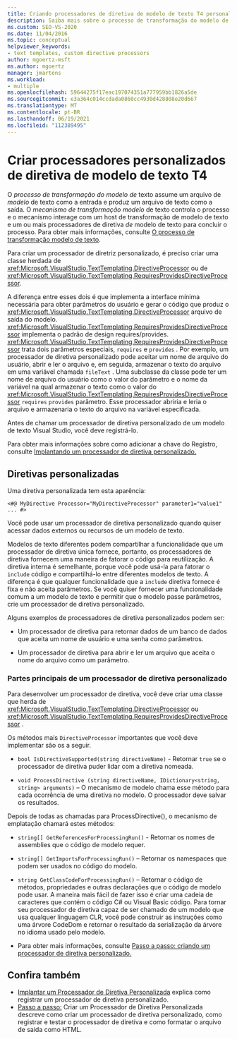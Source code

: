 ```yaml
---
title: Criando processadores de diretiva de modelo de texto T4 personalizados
description: Saiba mais sobre o processo de transformação do modelo de texto e como criar um processador de diretiva de modelo de texto T4 personalizado.
ms.custom: SEO-VS-2020
ms.date: 11/04/2016
ms.topic: conceptual
helpviewer_keywords:
- text templates, custom directive processors
author: mgoertz-msft
ms.author: mgoertz
manager: jmartens
ms.workload:
- multiple
ms.openlocfilehash: 59644275f17eac197074351a777959bb1826a5de
ms.sourcegitcommit: e3a364c014ccdada0860cc4930d428808e20d667
ms.translationtype: MT
ms.contentlocale: pt-BR
ms.lasthandoff: 06/19/2021
ms.locfileid: "112389495"
---
```

# <a name="create-custom-t4-text-template-directive-processors"></a>Criar processadores personalizados de diretiva de modelo de texto T4

O *processo de transformação do modelo de* texto assume um arquivo de *modelo* de texto como a entrada e produz um arquivo de texto como a saída. O *mecanismo de transformação modelo* de texto controla o processo e o mecanismo interage com um host de transformação de modelo de texto e um ou mais processadores de diretiva *de* modelo de texto para concluir o processo. Para obter mais informações, consulte [O processo de transformação modelo de texto](../modeling/the-text-template-transformation-process.md).

Para criar um processador de diretriz personalizado, é preciso criar uma classe herdada de <xref:Microsoft.VisualStudio.TextTemplating.DirectiveProcessor> ou de <xref:Microsoft.VisualStudio.TextTemplating.RequiresProvidesDirectiveProcessor>.

A diferença entre esses dois é que implementa a interface mínima necessária para obter parâmetros do usuário e gerar o código que produz o <xref:Microsoft.VisualStudio.TextTemplating.DirectiveProcessor> arquivo de saída do modelo. <xref:Microsoft.VisualStudio.TextTemplating.RequiresProvidesDirectiveProcessor> implementa o padrão de design requires/provides. <xref:Microsoft.VisualStudio.TextTemplating.RequiresProvidesDirectiveProcessor> trata dois parâmetros especiais, `requires` e `provides` .  Por exemplo, um processador de diretiva personalizado pode aceitar um nome de arquivo do usuário, abrir e ler o arquivo e, em seguida, armazenar o texto do arquivo em uma variável chamada `fileText` . Uma subclasse da classe pode ter um nome de arquivo do usuário como o valor do parâmetro e o nome da variável na qual armazenar o texto como o valor do <xref:Microsoft.VisualStudio.TextTemplating.RequiresProvidesDirectiveProcessor> `requires` `provides` parâmetro. Esse processador abriria e leria o arquivo e armazenaria o texto do arquivo na variável especificada.

Antes de chamar um processador de diretiva personalizado de um modelo de texto Visual Studio, você deve registrá-lo.

Para obter mais informações sobre como adicionar a chave do Registro, consulte [Implantando um processador de diretiva personalizado.](../modeling/deploying-a-custom-directive-processor.md)

## <a name="custom-directives"></a>Diretivas personalizadas

Uma diretiva personalizada tem esta aparência:

`<#@ MyDirective Processor="MyDirectiveProcessor" parameter1="value1" ... #>`

Você pode usar um processador de diretiva personalizado quando quiser acessar dados externos ou recursos de um modelo de texto.

Modelos de texto diferentes podem compartilhar a funcionalidade que um processador de diretiva única fornece, portanto, os processadores de diretiva fornecem uma maneira de fatorar o código para reutilização. A diretiva interna é semelhante, porque você pode usá-la para fatorar o `include` código e compartilhá-lo entre diferentes modelos de texto. A diferença é que qualquer funcionalidade que a `include` diretiva fornece é fixa e não aceita parâmetros. Se você quiser fornecer uma funcionalidade comum a um modelo de texto e permitir que o modelo passe parâmetros, crie um processador de diretiva personalizado.

Alguns exemplos de processadores de diretiva personalizados podem ser:

- Um processador de diretiva para retornar dados de um banco de dados que aceita um nome de usuário e uma senha como parâmetros.

- Um processador de diretiva para abrir e ler um arquivo que aceita o nome do arquivo como um parâmetro.

### <a name="principal-parts-of-a-custom-directive-processor"></a>Partes principais de um processador de diretiva personalizado

Para desenvolver um processador de diretiva, você deve criar uma classe que herda de <xref:Microsoft.VisualStudio.TextTemplating.DirectiveProcessor> ou <xref:Microsoft.VisualStudio.TextTemplating.RequiresProvidesDirectiveProcessor> .

Os métodos mais `DirectiveProcessor` importantes que você deve implementar são os a seguir.

- `bool IsDirectiveSupported(string directiveName)` - Retornar `true` se o processador de diretiva puder lidar com a diretiva nomeada.

- `void ProcessDirective (string directiveName, IDictionary<string, string> arguments)` – O mecanismo de modelo chama esse método para cada ocorrência de uma diretiva no modelo. O processador deve salvar os resultados.

Depois de todas as chamadas para ProcessDirective(), o mecanismo de emplatação chamará estes métodos:

- `string[] GetReferencesForProcessingRun()` - Retornar os nomes de assemblies que o código de modelo requer.

- `string[] GetImportsForProcessingRun()` – Retornar os namespaces que podem ser usados no código do modelo.

- `string GetClassCodeForProcessingRun()` – Retornar o código de métodos, propriedades e outras declarações que o código de modelo pode usar. A maneira mais fácil de fazer isso é criar uma cadeia de caracteres que contém o código C# ou Visual Basic código. Para tornar seu processador de diretiva capaz de ser chamado de um modelo que usa qualquer linguagem CLR, você pode construir as instruções como uma árvore CodeDom e retornar o resultado da serialização da árvore no idioma usado pelo modelo.

- Para obter mais informações, consulte [Passo a passo: criando um processador de diretiva personalizado.](../modeling/walkthrough-creating-a-custom-directive-processor.md)

## <a name="see-also"></a>Confira também

- [Implantar um Processador de Diretiva Personalizada](../modeling/deploying-a-custom-directive-processor.md) explica como registrar um processador de diretiva personalizado.
- [Passo a passo:](../modeling/walkthrough-creating-a-custom-directive-processor.md) Criar um Processador de Diretiva Personalizada descreve como criar um processador de diretiva personalizado, como registrar e testar o processador de diretiva e como formatar o arquivo de saída como HTML.
